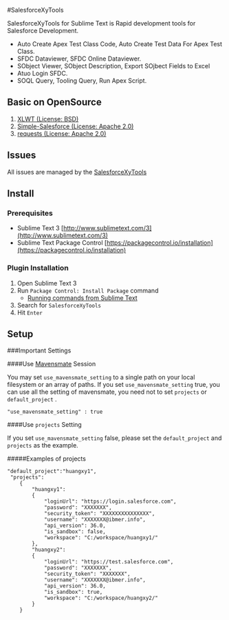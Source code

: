 #SalesforceXyTools

SalesforceXyTools for Sublime Text is Rapid development tools for Salesforce Development.

* Auto Create Apex Test Class Code, Auto Create Test Data For Apex Test Class.
* SFDC Dataviewer, SFDC Online Dataviewer.
* SObject Viewer, SObject Description, Export SOjbect Fields to Excel
* Atuo Login SFDC.
* SOQL Query, Tooling Query, Run Apex Script.


## Basic on OpenSource
1. [XLWT (License: BSD)](https://pypi.python.org/pypi/xlwt)
2. [Simple-Salesforce (License: Apache 2.0)](https://pypi.python.org/pypi/simple-salesforce/0.72.2)
3. [requests (License: Apache 2.0)](https://pypi.python.org/pypi/requests/2.12.3)

## Issues

All issues are managed by the [SalesforceXyTools](https://github.com/exiahuang/SalesforceXyTools)

## Install

### Prerequisites

- Sublime Text 3 [http://www.sublimetext.com/3](http://www.sublimetext.com/3)
- Sublime Text Package Control [https://packagecontrol.io/installation](https://packagecontrol.io/installation)

### Plugin Installation

1. Open Sublime Text 3
2. Run `Package Control: Install Package` command
	- [Running commands from Sublime Text](http://docs.sublimetext.info/en/latest/extensibility/command_palette.html)
3. Search for `SalesforceXyTools`
4. Hit `Enter`


## Setup

###Important Settings

####Use [Mavensmate](https://github.com/joeferraro/MavensMate-SublimeText) Session 

You may set `use_mavensmate_setting` to a single path on your local filesystem or an array of paths.
If you set `use_mavensmate_setting` true, you can use all the setting of mavensmate, you need not to set `projects` or `default_project` .
```
"use_mavensmate_setting" : true
```

####Use `projects` Setting

If you set `use_mavensmate_setting` false, please set the `default_project` and `projects` as the example.

#####Examples of projects

```
"default_project":"huangxy1",
 "projects":
    {
        "huangxy1":
        {
            "loginUrl": "https://login.salesforce.com",
            "password": "XXXXXXX",
            "security_token": "XXXXXXXXXXXXXXX",
            "username": "XXXXXXX@ibmer.info",
            "api_version": 36.0,
            "is_sandbox": false,
            "workspace": "C:/workspace/huangxy1/"
        },
        "huangxy2":
        {
            "loginUrl": "https://test.salesforce.com",
            "password": "XXXXXXX",
            "security_token": "XXXXXXX",
            "username": "XXXXXXX@ibmer.info",
            "api_version": 36.0,
            "is_sandbox": true,
            "workspace": "C:/workspace/huangxy2/"
        }
    }
```


